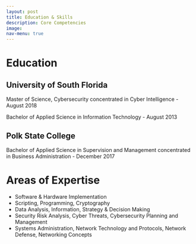 ```yaml
---
layout: post
title: Education & Skills
description: Core Competencies
image: 
nav-menu: true
---
```


<h1>Education</h1>
  <div class="content">
    <h2> University of South Florida </h2>
        <p> Master of Science, Cybersecurity concentrated in Cyber Intelligence - August 2018 </p>
        <p> Bachelor of Applied Science in Information Technology - August 2013 </p>
    <h2> Polk State College </h2>
        <p> Bachelor of Applied Science in Supervision and Management concentrated in Business Administration - December 2017 </p>
      </div>
<h1>Areas of Expertise</h1>
<ul>
    <li>Software & Hardware Implementation </li>
    <li>Scripting, Programming, Cryptography </li>
    <li>Data Analysis, Information, Strategy & Decision Making</li>
    <li>Security Risk Analysis, Cyber Threats, Cybersecurity Planning and Management</li>
    <li>Systems Administration,  Network Technology and Protocols, Network Defense, Networking Concepts</li>
</ul>
